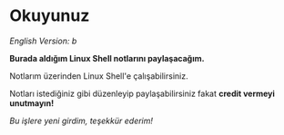 # Okuyunuz

*English Version: b*

**Burada aldığım Linux Shell notlarını paylaşacağım.**

Notlarım üzerinden Linux Shell'e çalışabilirsiniz.

Notları istediğiniz gibi düzenleyip paylaşabilirsiniz fakat **credit vermeyi unutmayın!**

_Bu işlere yeni girdim, teşekkür ederim!_

